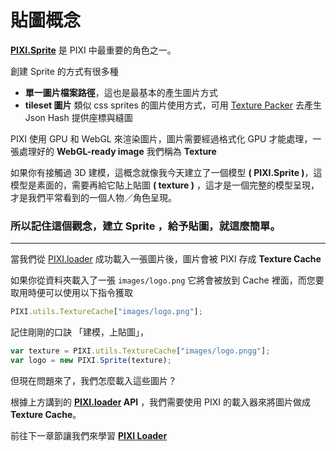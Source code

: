 # 貼圖概念

**[PIXI.Sprite](http://pixijs.github.io/docs/PIXI.Sprite.html)** 是 PIXI 中最重要的角色之一。

創建 Sprite 的方式有很多種

* **單一圖片檔案路徑**，這也是最基本的產生圖片方式
* **tileset 圖片** 類似 css sprites 的圖片使用方式，可用 [Texture Packer](https://www.codeandweb.com/texturepacker) 去產生 Json Hash 提供座標與縫圖

PIXI 使用 GPU 和 WebGL 來渲染圖片，圖片需要經過格式化 GPU 才能處理，一張處理好的 **WebGL-ready image** 我們稱為 **Texture** 

如果你有接觸過 3D 建模，這概念就像我今天建立了一個模型 **( PIXI.Sprite )**，這模型是素面的，需要再給它貼上貼圖 **( texture )** ，這才是一個完整的模型呈現，才是我們平常看到的一個人物／角色呈現。

### 所以記住這個觀念，**建立 Sprite ，給予貼圖**，就這麼簡單。

---

當我們從 [PIXI.loader](http://pixijs.github.io/docs/PIXI.loaders.Loader.html) 成功載入一張圖片後，圖片會被 PIXI 存成 **Texture Cache** 

如果你從資料夾載入了一張 `images/logo.png`
它將會被放到 Cache 裡面，而您要取用時便可以使用以下指令獲取

```js
PIXI.utils.TextureCache["images/logo.png"];
``` 

記住剛剛的口訣 「建模，上貼圖」，

```js
var texture = PIXI.utils.TextureCache["images/logo.pngg"];
var logo = new PIXI.Sprite(texture);
```

但現在問題來了，我們怎麼載入這些圖片？

根據上方講到的 **[PIXI.loader](http://pixijs.github.io/docs/PIXI.loaders.Loader.html) API** ，我們需要使用 PIXI 的載入器來將圖片做成 **Texture Cache**。

前往下一章節讓我們來學習 **[PIXI Loader](pixi_loader.md)**

